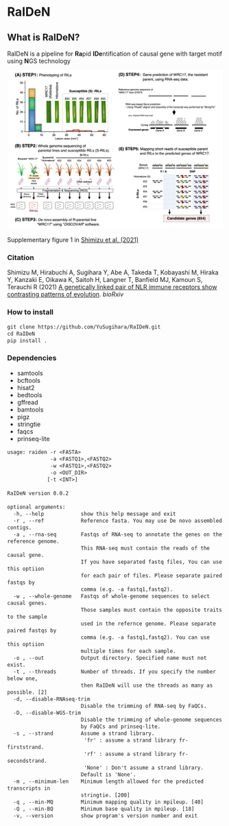 # RaIDeN

## What is RaIDeN?
RaIDeN is a pipeline for **Ra**pid **IDe**ntification of causal gene with target motif using **N**GS technology

<img src="https://github.com/YuSugihara/RaIDeN/blob/master/images/Fig.S1.png" width=700>

Supplementary figure 1 in [Shimizu et al. (2021)](https://www.biorxiv.org/content/10.1101/2021.09.01.458560v1)

### Citation
Shimizu M, Hirabuchi A, Sugihara Y, Abe A, Takeda T, Kobayashi M, Hiraka Y, Kanzaki E, Oikawa K, Saitoh H, Langner T, Banfield MJ, Kamoun S, Terauchi R (2021) [A genetically linked pair of NLR immune receptors show contrasting patterns of evolution](https://www.biorxiv.org/content/10.1101/2021.09.01.458560v1). _bioRxiv_

### How to install
```
git clone https://github.com/YuSugihara/RaIDeN.git
cd RaIDeN
pip install .
```

### Dependencies
- samtools
- bcftools
- hisat2
- bedtools
- gffread
- bamtools
- pigz
- stringtie
- faqcs
- prinseq-lite

```
usage: raiden -r <FASTA>
              -a <FASTQ1>,<FASTQ2> 
              -w <FASTQ1>,<FASTQ2>
              -o <OUT_DIR> 
             [-t <INT>]

RaIDeN version 0.0.2

optional arguments:
  -h, --help            show this help message and exit
  -r , --ref            Reference fasta. You may use De novo assembled contigs.
  -a , --rna-seq        Fastqs of RNA-seq to annotate the genes on the reference genome.
                        This RNA-seq must contain the reads of the causal gene.
                        If you have separated fastq files, You can use this optiion
                        for each pair of files. Please separate paired fastqs by
                        comma (e.g. -a fastq1,fastq2).
  -w , --whole-genome   Fastqs of whole-genome sequences to select causal genes.
                        Those samples must contain the opposite traits to the sample
                        used in the refernce genome. Please separate paired fastqs by
                        comma (e.g. -a fastq1,fastq2). You can use this optiion
                        multiple times for each sample.
  -o , --out            Output directory. Specified name must not exist.
  -t , --threads        Number of threads. If you specify the number below one,
                        then RaIDeN will use the threads as many as possible. [2]
  -d, --disable-RNAseq-trim
                        Disable the trimming of RNA-seq by FaQCs.
  -D, --disable-WGS-trim
                        Disable the trimming of whole-genome sequences
                        by FaQCs and prinseq-lite.
  -s , --strand         Assume a strand library.
                         'fr' : assume a strand library fr-firststrand.
                         'rf' : assume a strand library fr-secondstrand.
                         'None' : Don't assume a strand library.
                        Default is 'None'.
  -m , --minimum-len    Minimum length allowed for the predicted transcripts in
                        stringtie. [200]
  -q , --min-MQ         Minimum mapping quality in mpileup. [40]
  -Q , --min-BQ         Minimum base quality in mpileup. [18]
  -v, --version         show program's version number and exit
```
